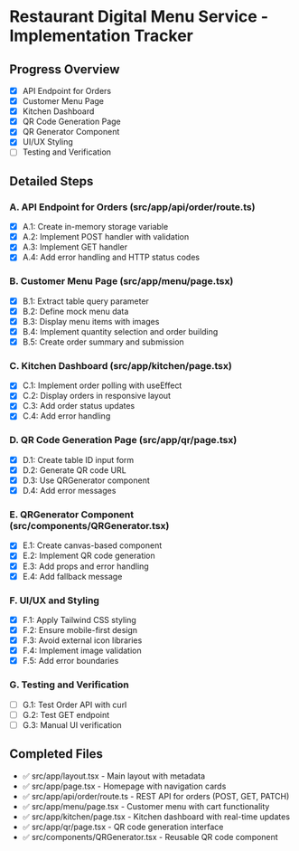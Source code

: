 # Restaurant Digital Menu Service - Implementation Tracker

## Progress Overview
- [x] API Endpoint for Orders
- [x] Customer Menu Page
- [x] Kitchen Dashboard
- [x] QR Code Generation Page
- [x] QR Generator Component
- [x] UI/UX Styling
- [ ] Testing and Verification

## Detailed Steps

### A. API Endpoint for Orders (src/app/api/order/route.ts)
- [x] A.1: Create in-memory storage variable
- [x] A.2: Implement POST handler with validation
- [x] A.3: Implement GET handler
- [x] A.4: Add error handling and HTTP status codes

### B. Customer Menu Page (src/app/menu/page.tsx)
- [x] B.1: Extract table query parameter
- [x] B.2: Define mock menu data
- [x] B.3: Display menu items with images
- [x] B.4: Implement quantity selection and order building
- [x] B.5: Create order summary and submission

### C. Kitchen Dashboard (src/app/kitchen/page.tsx)
- [x] C.1: Implement order polling with useEffect
- [x] C.2: Display orders in responsive layout
- [x] C.3: Add order status updates
- [x] C.4: Add error handling

### D. QR Code Generation Page (src/app/qr/page.tsx)
- [x] D.1: Create table ID input form
- [x] D.2: Generate QR code URL
- [x] D.3: Use QRGenerator component
- [x] D.4: Add error messages

### E. QRGenerator Component (src/components/QRGenerator.tsx)
- [x] E.1: Create canvas-based component
- [x] E.2: Implement QR code generation
- [x] E.3: Add props and error handling
- [x] E.4: Add fallback message

### F. UI/UX and Styling
- [x] F.1: Apply Tailwind CSS styling
- [x] F.2: Ensure mobile-first design
- [x] F.3: Avoid external icon libraries
- [x] F.4: Implement image validation
- [x] F.5: Add error boundaries

### G. Testing and Verification
- [ ] G.1: Test Order API with curl
- [ ] G.2: Test GET endpoint
- [ ] G.3: Manual UI verification

## Completed Files
- ✅ src/app/layout.tsx - Main layout with metadata
- ✅ src/app/page.tsx - Homepage with navigation cards
- ✅ src/app/api/order/route.ts - REST API for orders (POST, GET, PATCH)
- ✅ src/app/menu/page.tsx - Customer menu with cart functionality
- ✅ src/app/kitchen/page.tsx - Kitchen dashboard with real-time updates
- ✅ src/app/qr/page.tsx - QR code generation interface
- ✅ src/components/QRGenerator.tsx - Reusable QR code component
